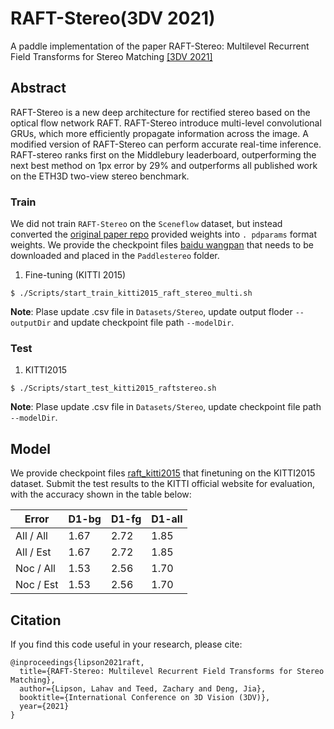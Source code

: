 # RAFT-Stereo(3DV 2021)

A paddle implementation of the paper RAFT-Stereo: Multilevel Recurrent Field Transforms for Stereo Matching [\[3DV 2021\]](https://arxiv.org/pdf/2109.07547.pdf)

## Abstract

RAFT-Stereo is a new deep architecture for rectified stereo based on the optical flow network RAFT. RAFT-Stereo introduce multi-level convolutional GRUs, which more efficiently propagate information across the image. A modified version of RAFT-Stereo can perform accurate real-time inference. RAFT-stereo ranks first on the Middlebury leaderboard, outperforming the next
best method on 1px error by 29% and outperforms all published work on the ETH3D two-view stereo benchmark.

### Train

We did not train `RAFT-Stereo` on the `Sceneflow` dataset, but instead converted the [original paper repo](https://github.com/princeton-vl/RAFT-Stereo) provided weights into `. pdparams` format weights. We provide the checkpoint files [baidu wangpan](https://pan.baidu.com/s/1SpWlQRLyJCeZw3jiPhprSA?pwd=h9hl) that needs  to be downloaded and placed in the `Paddlestereo` folder.

1. Fine-tuning (KITTI 2015)

```shell
$ ./Scripts/start_train_kitti2015_raft_stereo_multi.sh
```
**Note**: Plase update .csv file in `Datasets/Stereo`, update output floder `--outputDir` and update checkpoint file path `--modelDir`.

### Test

1. KITTI2015

```shell
$ ./Scripts/start_test_kitti2015_raftstereo.sh
```
**Note**: Plase update .csv file in `Datasets/Stereo`, update checkpoint file path `--modelDir`.

## Model

We provide checkpoint files [raft_kitti2015](https://pan.baidu.com/s/1E6uH8sJDgJjmxqORWLtBLg?pwd=v8i4) that finetuning on the KITTI2015 dataset. Submit the test results to the KITTI official website for evaluation, with the accuracy shown in the table below:

| Error |D1-bg | D1-fg | D1-all |
| --- | --- | --- | --- |
| All / All | 1.67 | 2.72 | 1.85 |
| All / Est | 1.67 | 2.72 | 1.85 |
| Noc / All | 1.53 | 2.56 | 1.70 |
| Noc / Est | 1.53 | 2.56 | 1.70 |

## Citation
If you find this code useful in your research, please cite:
```
@inproceedings{lipson2021raft,
  title={RAFT-Stereo: Multilevel Recurrent Field Transforms for Stereo Matching},
  author={Lipson, Lahav and Teed, Zachary and Deng, Jia},
  booktitle={International Conference on 3D Vision (3DV)},
  year={2021}
}
```